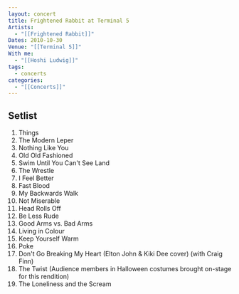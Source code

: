 ```yaml
---
layout: concert
title: Frightened Rabbit at Terminal 5
Artists:
  - "[[Frightened Rabbit]]"
Dates: 2010-10-30
Venue: "[[Terminal 5]]"
With me:
  - "[[Hoshi Ludwig]]"
tags:
  - concerts
categories:
  - "[[Concerts]]"
---
```


## Setlist

1. Things
2. The Modern Leper
3. Nothing Like You
4. Old Old Fashioned
5. Swim Until You Can't See Land
6. The Wrestle
7. I Feel Better
8. Fast Blood
9. My Backwards Walk
10. Not Miserable
11. Head Rolls Off
12. Be Less Rude
13. Good Arms vs. Bad Arms
14. Living in Colour
15. Keep Yourself Warm
16. Poke
17. Don't Go Breaking My Heart (Elton John & Kiki Dee cover) (with Craig Finn)
18. The Twist (Audience members in Halloween costumes brought on-stage for this rendition)
19. The Loneliness and the Scream
